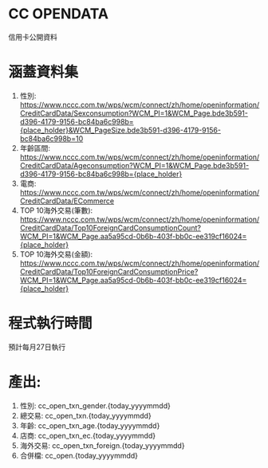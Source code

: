 # CC OPENDATA
信用卡公開資料
# 涵蓋資料集
1. 性別: https://www.nccc.com.tw/wps/wcm/connect/zh/home/openinformation/CreditCardData/Sexconsumption?WCM_PI=1&WCM_Page.bde3b591-d396-4179-9156-bc84ba6c998b={place_holder}&WCM_PageSize.bde3b591-d396-4179-9156-bc84ba6c998b=10
2. 年齡區間: https://www.nccc.com.tw/wps/wcm/connect/zh/home/openinformation/CreditCardData/Ageconsumption?WCM_PI=1&WCM_Page.bde3b591-d396-4179-9156-bc84ba6c998b={place_holder}
3. 電商: https://www.nccc.com.tw/wps/wcm/connect/zh/home/openinformation/CreditCardData/ECommerce
4. TOP 10海外交易(筆數): https://www.nccc.com.tw/wps/wcm/connect/zh/home/openinformation/CreditCardData/Top10ForeignCardConsumptionCount?WCM_PI=1&WCM_Page.aa5a95cd-0b6b-403f-bb0c-ee319cf16024={place_holder}
5. TOP 10海外交易(金額): https://www.nccc.com.tw/wps/wcm/connect/zh/home/openinformation/CreditCardData/Top10ForeignCardConsumptionPrice?WCM_PI=1&WCM_Page.aa5a95cd-0b6b-403f-bb0c-ee319cf16024={place_holder}

# 程式執行時間
預計每月27日執行
# 產出:
1. 性別: cc_open_txn_gender.{today_yyyymmdd}
2. 總交易: cc_open_txn.{today_yyyymmdd}
3. 年齡: cc_open_txn_age.{today_yyyymmdd}
4. 店商: cc_open_txn_ec.{today_yyyymmdd}
5. 海外交易: cc_open_txn_foreign.{today_yyyymmdd}
6. 合併檔: cc_open.{today_yyyymmdd}
